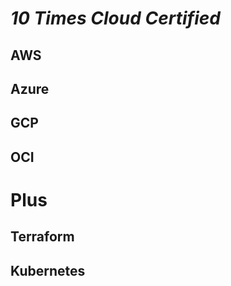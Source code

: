 # *10 Times Cloud Certified*

## AWS

## Azure

## GCP

## OCI

# Plus 

## Terraform

## Kubernetes
